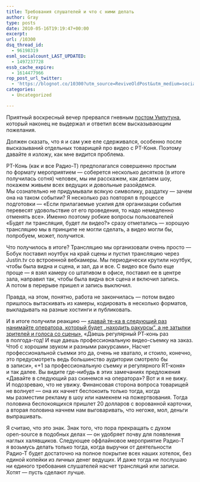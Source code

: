 ```yaml
---
title: Требования слушателей и что с ними делать
author: Gray
type: posts
date: 2010-05-16T19:19:47+00:00
excerpt:
url: /10300
dsq_thread_id:
  - 96198319
esml_socialcount_LAST_UPDATED:
  - 1497237728
essb_cache_expire:
  - 1614477966
rop_post_url_twitter:
  - 'https://blognot.co/10300?utm_source=ReviveOldPost&utm_medium=social&utm_campaign=ReviveOldPost'
categories:
  - Uncategorized

---
```








Приятный воскресный вечер прервался гневным [постом Умпутуна][1]&#65279;, который наконец не&nbsp;выдержал и&nbsp;ответил всем высказывающим пожелания.

Должен сказать, что я&nbsp;и&nbsp;сам уже еле сдерживался, особенно после высказываний отдельных товарищей про видео с&nbsp;<nobr>РТ-Коня</nobr>. Поэтому давайте я&nbsp;изложу, как мне видится проблема.

<nobr>РТ-Конь</nobr> (как и&nbsp;все <nobr>Радио-Т</nobr>) предполагался совершенно простым по&nbsp;формату мероприятием&nbsp;&mdash; соберется несколько десятков (в&nbsp;итоге получилась сотня) человек, мы&nbsp;им&nbsp;расскажем, как делаем шоу, покажем живьем всех ведущих и&nbsp;довольные разойдемся. Мы&nbsp;сознательно не&nbsp;придумывали всякую символику, раздатку&nbsp;&mdash; зачем она на&nbsp;таком событии? Я&nbsp;несколько раз повторял в&nbsp;процессе подготовки&nbsp;&mdash; &laquo;Если прилагаемые усилия для организации события перевесят удовольствие от&nbsp;его проведения, то&nbsp;надо немедленно отменять все&raquo;. Именно поэтому робкие вопросы пользователей &laquo;Будет&nbsp;ли трансляция, будет&nbsp;ли видео?&raquo; сразу отметались&nbsp;&mdash; хорошую трансляцию мы&nbsp;в&nbsp;принципе не&nbsp;могли сделать, а&nbsp;видео могли&nbsp;бы, попробуем, может, получится.

Что получилось в&nbsp;итоге? Трансляцию мы&nbsp;организовали очень просто&nbsp;&mdash; Бобук поставил ноутбук на&nbsp;край сцены и&nbsp;пустил трансляцию через Justin.tv со&nbsp;встроенной вебкамеры. Мы&nbsp;периодически крутили ноутбук, чтобы была видна и&nbsp;сцена, и&nbsp;зал, да&nbsp;и&nbsp;все. С&nbsp;видео все было еще проще&nbsp;&mdash; я&nbsp;взял камеру со&nbsp;штативом в&nbsp;офисе, поставил ее&nbsp;в&nbsp;центре зала, направил так, чтобы была видна вся сцена и&nbsp;включил запись. А&nbsp;потом в&nbsp;перерыве пришел и&nbsp;запись выключил.

Правда, на&nbsp;этом, понятно, работа не&nbsp;закончилась&nbsp;&mdash; потом видео пришлось вытаскивать из&nbsp;камеры, кодировать в&nbsp;несколько форматов, выкладывать на&nbsp;разные хостинги и&nbsp;публиковать.

И&nbsp;в&nbsp;итоге получили реакцию&nbsp;&mdash; [&laquo;давай <nobr>те-ка</nobr> в&nbsp;следующий раз нанимайте оператора, который будет &bdquo;находить ракурсы&ldquo;, а&nbsp;не&nbsp;затылки зрителей и&nbsp;голоса со&nbsp;сцены&raquo;][2], &laquo;Даешь регулярный <nobr>РТ-конь</nobr> раз в&nbsp;<nobr>полгода-год</nobr>! И&nbsp;еще даешь профессиональную <nobr>видео-съемку</nobr> на&nbsp;заказ. Чтоб с&nbsp;хорошим звуком и&nbsp;разными ракурсами&raquo;, Насчет профессиональной съемки это да, очень не&nbsp;хватало, и&nbsp;стоило, конечно, это предусмотреть ведь большинство аудитории смотрело&nbsp;бы в&nbsp;записи&raquo;, &laquo;+1 за&nbsp;профессиональную съемку и&nbsp;регулярного <nobr>RT-коня</nobr>&raquo; и&nbsp;так далее. Вы&nbsp;видите <nobr>где-нибудь</nobr> в&nbsp;этих замечаниях предложения &laquo;Давайте в&nbsp;следующий раз скинемся на&nbsp;оператора&raquo;? Вот и&nbsp;я&nbsp;не&nbsp;вижу. И&nbsp;подозреваю, что не&nbsp;увижу. Финансовая сторона вопроса товарищей не&nbsp;волнует&nbsp;&mdash; она их&nbsp;начнет беспокоить только тогда, когда мы&nbsp;разместим рекламу в&nbsp;шоу или намекнем на&nbsp;пожертвования. Тогда половина беспокоящихся пришлет 20&nbsp;долларов с&nbsp;ворованной карточки, а&nbsp;вторая половина начнем нам выговаривать, что негоже, мол, деньги выпрашивать.

Я&nbsp;считаю, что это знак. Знак того, что пора прекращать с&nbsp;духом <nobr>open-source</nobr> в&nbsp;подобных делах&nbsp;&mdash; он&nbsp;удобряет почву для появления наглых халявщиков. Следующее оффлайновое мероприятие <nobr>Радио-Т</nobr> я&nbsp;возьмусь делать только тогда, когда выручки от&nbsp;деятельности <nobr>Радио-Т</nobr> будет достаточно на&nbsp;полное покрытие всех наших хотелок, без единой копейки из&nbsp;личных денег ведущих. И&nbsp;даже тогда не&nbsp;послушаю ни&nbsp;единого требования слушателей насчет трансляций или записи. Хотят&nbsp;&mdash; пусть сделают лучше.

 [1]: http://p.umputun.com/18770792
 [2]: http://radio-t.com/uncategorized/video-s-rt-konya/#IDComment75684117
